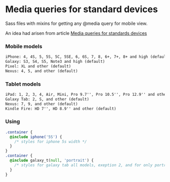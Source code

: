 # Media queries for standard devices

Sass files with mixins for getting any @media query for mobile view.

An idea had arisen from article [Media queries for standards devices](https://css-tricks.com/snippets/css/media-queries-for-standard-devices/)

### Mobile models

```txt
iPhone: 4, 4S, 5, 5S, 5C, 5SE, 6, 6S, 7, 8, 6+, 7+, 8+ and high (default)
Galaxy: S3, S4, S5, Note3 and high (default)
Pixel: XL and other (default)
Nexus: 4, 5, and other (default)
```

### Tablet models

```txt
iPad: 1, 2, 3, 4, Air, Mini, Pro 9.7'', Pro 10.5'', Pro 12.9'' and other (default)
Galaxy Tab: 2, S, and other (default)
Nexus: 7, 9, and other (default)
Kindle Fire: HD 7'', HD 8.9'' and other (default)
```

### Using

```sass
.container {
  @include iphone('5S') {
    /* styles for iphone 5s width */
  }
}
.container {
  @include galaxy_t(null, 'portrait') {
    /* styles for galaxy tab all models, exeption 2, and for only portrait orientation */
  }
}
```
